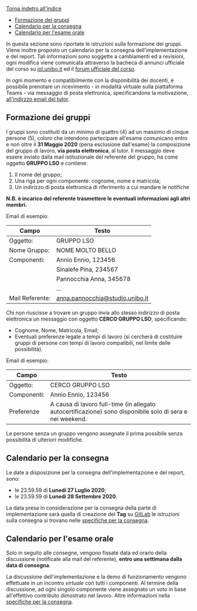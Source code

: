 [Torna indetro all'indice](../README.md)

- [Formazione dei gruppi](#formazione-dei-gruppi)
- [Calendario per la consegna](#calendario-per-la-consegna)
- [Calendario per l'esame orale](#calendario-per-lesame-orale)

In questa sezione sono riportate le istruzioni sulla formazione dei gruppi.
Viene inoltre proposto un calendario per la consegna dell'implementazione e del report.
Tali informazioni sono soggette a cambiamenti ed a revisioni, ogni modifica viene comunicata attraverso la bacheca di annunci ufficiale del corso su [iol.unibo.it](iol.unibo.it) ed il [forum ufficiale
del corso](https://groups.google.com/forum/#!forum/infoman-so). 

In ogni momento e compatibilmente con la disponibilità dei docenti, è possibile prenotare un ricevimento - in modalità virtuale sulla piattaforma Teams - via messaggio di posta elettronica, specificandone la motivazione, [all'indirzzo email del tutor](mailto:stefanopio.zingaro@unibo.it).

## Formazione dei gruppi

I gruppi sono costituiti da un minimo di quattro (4) ad un massimo di cinque persone (5), coloro che intendono partecipare all'esame comunicano entro e non oltre il **31 Maggio 2020** (pena esclusione dall'esame) la composizione del gruppo di lavoro, **via posta elettronica**, al tutor. 
Il messaggio deve essere inviato dalla mail istituzionale del referente del gruppo, ha come oggetto **GRUPPO LSO** e contiene:

1. Il nome del gruppo;
2. Una riga per ogni componente: cognome, nome e matricola;
3. Un indirizzo di posta elettronica di riferimento a cui mandare le notifiche

**N.B. è incarico del referente trasmettere le eventuali informazioni agli altri membri.**

Email di esempio:

| Campo | Testo |
|-|-|
| Oggetto: | GRUPPO LSO |
| Nome Gruppo: | NOME MOLTO BELLO |
| Componenti: | Annio Ennio, 123456 |
| | Sinalefe Pina, 234567 |
| | Pannocchia Anna, 345678 |
| | ... |
| Mail Referente: | anna.pannocchia@studio.unibo.it |

Chi non riuscisse a trovare un gruppo invia allo stesso indirizzo di posta
elettronica un messaggio con oggetto **CERCO GRUPPO LSO**, specificando:

- Cognome, Nome, Matricola, Email;
- Eventuali preferenze legate a tempi di lavoro (si cercherà di costituire gruppi di persone con tempi di lavoro compatibili, nel limite delle possibilità).

Email di esempio:

| Campo | Testo |
|-|-|
| Oggetto: | CERCO GRUPPO LSO |
| Componenti: | Annio Ennio, 123456 |
| Preferenze | A causa di lavoro full-time (in allegato autocertificazione) sono disponibile solo di sera e nei weekend. |

Le persone senza un gruppo vengono assegnate il prima possibile senza possibilità di ulteriori modifiche.

## Calendario per la consegna

Le date a disposizione per la consegna dell'implementazione e del report, sono:

- le 23.59.59 di **Lunedí 27 Luglio 2020**;
- le 23.59.59 di **Lunedí 28 Settembre 2020**.

La data presa in considerazione per la consegna della parte di implementazione sarà quella di creazione del **Tag** su [GitLab](https://gitlab.com) le istruzioni sulla consegna si trovano nelle [specifiche per la consegna](consegna.md). 

## Calendario per l'esame orale

Solo in seguito alle consegne, vengono fissate data ed orario della discussione (notificate alla mail del referente), **entro una settimana dalla data di consegna**.

La discussione dell'implementazione e la demo di funzionamento vengono effettuate in un incontro _virtuale_ con tutti i componenti.
Al termine della discussione, ad ogni singolo componente viene assegnato un voto in base all'effettivo contributo dimostrato nel lavoro. 
Altre informazioni nella [specifiche per la consegna](consegna.md).
